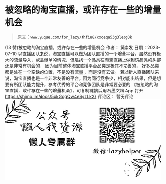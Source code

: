 # 被忽略的淘宝直播，或许存在一些的增量机会

> 原文：[`www.yuque.com/for_lazy/thfiu8/xxqeqa53g3lepg0k`](https://www.yuque.com/for_lazy/thfiu8/xxqeqa53g3lepg0k)

<ne-h2 id="4f67436b" data-lake-id="4f67436b"><ne-heading-ext><ne-heading-anchor></ne-heading-anchor><ne-heading-fold></ne-heading-fold></ne-heading-ext><ne-heading-content><ne-text id="u6f90a86a">(13 赞)被忽略的淘宝直播，或许存在一些的增量机会</ne-text></ne-heading-content></ne-h2> <ne-p id="ucbba6eb6" data-lake-id="ucbba6eb6"><ne-text id="u5b3c5a27">作者： 黄崇发</ne-text></ne-p> <ne-p id="u4d85f212" data-lake-id="u4d85f212"><ne-text id="ud88bc0c0">日期：2023-07-10</ne-text></ne-p> <ne-p id="u966f09cd" data-lake-id="u966f09cd"><ne-text id="uc633fcee">以直播团队来说，淘宝直播可以做为团队直播的一个增量平台，虽然没有极大的流量导入，或是爆单的情况，但是找一个品类在淘宝直播上做到该品类的头部还是非常有机会的，</ne-text></ne-p> <ne-p id="ue24f3eba" data-lake-id="ue24f3eba"><ne-text id="ue34a16a4">因为目前整体淘宝直播平台品类是极其不完善的， 好多品类都是处在一个空缺的位置，不是没有流量 ，而是没有去做。</ne-text></ne-p> <ne-p id="ud1a3dc61" data-lake-id="ud1a3dc61"><ne-text id="u9796da04">若以新人直播团队来说，淘宝直播也是一个非常友善的平台，因为同行竞争少，相对能出结果，但是想要有所团队能力提升，参考优秀的平台和竞争团队是非常要必要的</ne-text></ne-p> <ne-p id="udc331461" data-lake-id="udc331461"><ne-text id="u215c1b26">《被忽略的淘宝直播，或许存在一些的增量机会》，可复制链接后用石墨文档 App 打开</ne-text>[<ne-text id="u15f02b89">https://shimo.im/docs/5xkGogQw4eSgzLkX/</ne-text>](https://shimo.im/docs/5xkGogQw4eSgzLkX/)</ne-p> <ne-hole id="u37488f50" data-lake-id="u37488f50"><ne-card data-card-name="hr" data-card-type="block" id="DtcM6" data-event-boundary="card"><ne-p id="u696fdff9" data-lake-id="u696fdff9"><ne-text id="u49fb5a04">评论区：</ne-text></ne-p> <ne-p id="u57b86577" data-lake-id="u57b86577"><ne-text id="u7e29a6d1">暂无评论</ne-text></ne-p> <ne-p id="ua86b5849" data-lake-id="ua86b5849"><ne-card data-card-name="image" data-card-type="inline" id="wsLqe" data-event-boundary="card">![](img/894d30a529e7c37bcd3392323c99941c.png)  <ne-hole id="u33ed5396" data-lake-id="u33ed5396"><ne-card data-card-name="hr" data-card-type="block" id="T1jwj" data-event-boundary="card"></ne-card></ne-hole></ne-card></ne-p></ne-card></ne-hole>
